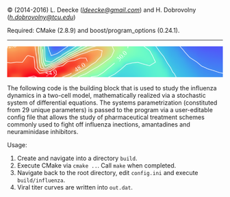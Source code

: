 © (2014-2016) L. Deecke (*ldeecke@gmail.com*) and H. Dobrovolny (*h.dobrovolny@tcu.edu*)

Required: CMake (2.8.9) and boost/program_options (0.24.1).

---

![symmetric kernel](sk.png)

The following code is the building block that is used to study the influenza dynamics in a two-cell model, mathematically realized via a stochastic system of differential equations. The systems parametrization (constituted from 29 unique parameters) is passed to the program via a user-editable config file that allows the study of pharmaceutical treatment schemes commonly used to fight off influenza inections, amantadines and neuraminidase inhibitors.

Usage:

1. Create and navigate into a directory `build`.
2. Execute CMake via `cmake ..`. Call `make` when completed.
3. Navigate back to the root directory, edit `config.ini` and execute `build/influenza`.
4. Viral titer curves are written into `out.dat`.